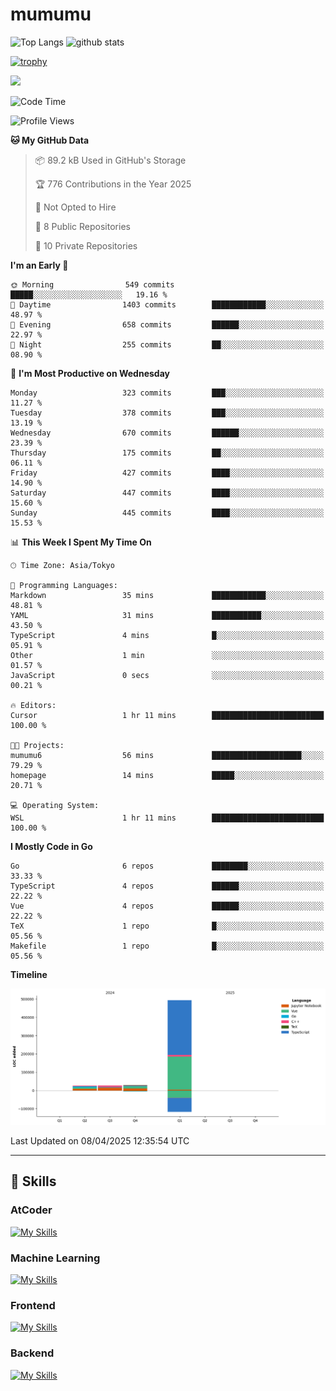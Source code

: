 # mumumu

<p align="left"> 
  <img alt="Top Langs" height="150px" src="https://github-readme-stats.vercel.app/api/top-langs/?username=mumumu6&layout=compact&show_icons=true&count_private=true" />
  <img alt="github stats" height="150px" src="https://github-readme-stats.vercel.app/api?username=mumumu6&show_icons=true&count_private=true&include_all_commits=true" />
</p>

[![trophy](https://github-profile-trophy.vercel.app/?username=mumumu6&margin-w=5&margin-h=5)](https://github.com/mumumu6/)

![](https://github-profile-summary-cards.vercel.app/api/cards/profile-details?username=mumumu6&theme=transparent)

<!--START_SECTION:waka-->
![Code Time](http://img.shields.io/badge/Code%20Time-1%20hr%2011%20mins-blue)

![Profile Views](http://img.shields.io/badge/Profile%20Views-51-blue)

**🐱 My GitHub Data** 

> 📦 89.2 kB Used in GitHub's Storage 
 > 
> 🏆 776 Contributions in the Year 2025
 > 
> 🚫 Not Opted to Hire
 > 
> 📜 8 Public Repositories 
 > 
> 🔑 10 Private Repositories 
 > 
**I'm an Early 🐤** 

```text
🌞 Morning                549 commits         █████░░░░░░░░░░░░░░░░░░░░   19.16 % 
🌆 Daytime                1403 commits        ████████████░░░░░░░░░░░░░   48.97 % 
🌃 Evening                658 commits         ██████░░░░░░░░░░░░░░░░░░░   22.97 % 
🌙 Night                  255 commits         ██░░░░░░░░░░░░░░░░░░░░░░░   08.90 % 
```
📅 **I'm Most Productive on Wednesday** 

```text
Monday                   323 commits         ███░░░░░░░░░░░░░░░░░░░░░░   11.27 % 
Tuesday                  378 commits         ███░░░░░░░░░░░░░░░░░░░░░░   13.19 % 
Wednesday                670 commits         ██████░░░░░░░░░░░░░░░░░░░   23.39 % 
Thursday                 175 commits         ██░░░░░░░░░░░░░░░░░░░░░░░   06.11 % 
Friday                   427 commits         ████░░░░░░░░░░░░░░░░░░░░░   14.90 % 
Saturday                 447 commits         ████░░░░░░░░░░░░░░░░░░░░░   15.60 % 
Sunday                   445 commits         ████░░░░░░░░░░░░░░░░░░░░░   15.53 % 
```


📊 **This Week I Spent My Time On** 

```text
🕑︎ Time Zone: Asia/Tokyo

💬 Programming Languages: 
Markdown                 35 mins             ████████████░░░░░░░░░░░░░   48.81 % 
YAML                     31 mins             ███████████░░░░░░░░░░░░░░   43.50 % 
TypeScript               4 mins              █░░░░░░░░░░░░░░░░░░░░░░░░   05.91 % 
Other                    1 min               ░░░░░░░░░░░░░░░░░░░░░░░░░   01.57 % 
JavaScript               0 secs              ░░░░░░░░░░░░░░░░░░░░░░░░░   00.21 % 

🔥 Editors: 
Cursor                   1 hr 11 mins        █████████████████████████   100.00 % 

🐱‍💻 Projects: 
mumumu6                  56 mins             ████████████████████░░░░░   79.29 % 
homepage                 14 mins             █████░░░░░░░░░░░░░░░░░░░░   20.71 % 

💻 Operating System: 
WSL                      1 hr 11 mins        █████████████████████████   100.00 % 
```

**I Mostly Code in Go** 

```text
Go                       6 repos             ████████░░░░░░░░░░░░░░░░░   33.33 % 
TypeScript               4 repos             ██████░░░░░░░░░░░░░░░░░░░   22.22 % 
Vue                      4 repos             ██████░░░░░░░░░░░░░░░░░░░   22.22 % 
TeX                      1 repo              █░░░░░░░░░░░░░░░░░░░░░░░░   05.56 % 
Makefile                 1 repo              █░░░░░░░░░░░░░░░░░░░░░░░░   05.56 % 
```



**Timeline**

![Lines of Code chart](https://raw.githubusercontent.com/mumumu6/mumumu6/main/assets/bar_graph.png)


 Last Updated on 08/04/2025 12:35:54 UTC
<!--END_SECTION:waka-->

---

## 🚀 Skills

### AtCoder

[![My Skills](https://skillicons.dev/icons?i=cpp)](https://skillicons.dev)

### Machine Learning

[![My Skills](https://skillicons.dev/icons?i=tensorflow,pytorch)](https://skillicons.dev)

### Frontend

[![My Skills](https://skillicons.dev/icons?i=vuejs,react,ts,html,css)](https://skillicons.dev)

### Backend

[![My Skills](https://skillicons.dev/icons?i=go)](https://skillicons.dev)
